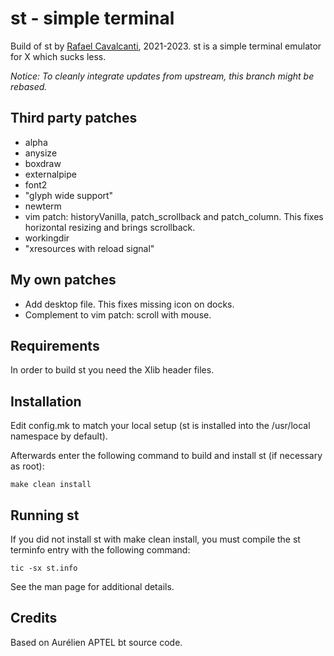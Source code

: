# st - simple terminal

Build of st by [Rafael Cavalcanti](https://rafaelc.org/dev), 2021-2023. st is a simple terminal emulator for X which sucks less.

_Notice: To cleanly integrate updates from upstream, this branch might be rebased._

## Third party patches

- alpha
- anysize
- boxdraw
- externalpipe
- font2
- "glyph wide support"
- newterm
- vim patch: historyVanilla, patch_scrollback and patch_column. This fixes horizontal resizing and brings scrollback.
- workingdir
- "xresources with reload signal"

## My own patches

- Add desktop file. This fixes missing icon on docks.
- Complement to vim patch: scroll with mouse.

## Requirements

In order to build st you need the Xlib header files.

## Installation

Edit config.mk to match your local setup (st is installed into
the /usr/local namespace by default).

Afterwards enter the following command to build and install st (if
necessary as root):

    make clean install

## Running st

If you did not install st with make clean install, you must compile
the st terminfo entry with the following command:

    tic -sx st.info

See the man page for additional details.

## Credits

Based on Aurélien APTEL <aurelien dot aptel at gmail dot com> bt source code.

